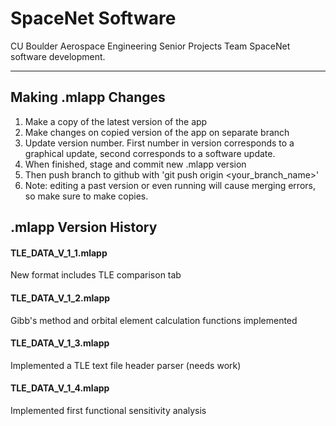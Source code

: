 # SpaceNet Software
CU Boulder Aerospace Engineering Senior Projects Team SpaceNet software development.

---
## Making .mlapp Changes
1) Make a copy of the latest version of the app
2) Make changes on copied version of the app on separate branch
3) Update version number. First number in version corresponds to a graphical update, second corresponds to a software update.
4) When finished, stage and commit new .mlapp version
5) Then push branch to github with 'git push origin <your_branch_name>'
6) Note: editing a past version or even running will cause merging errors, so make sure to make copies.

## .mlapp Version History
#### **TLE_DATA_V_1_1.mlapp**
New format includes TLE comparison tab

#### **TLE_DATA_V_1_2.mlapp**
Gibb's method and orbital element calculation functions implemented

#### **TLE_DATA_V_1_3.mlapp**
Implemented a TLE text file header parser (needs work)

#### **TLE_DATA_V_1_4.mlapp**
Implemented first functional sensitivity analysis 
